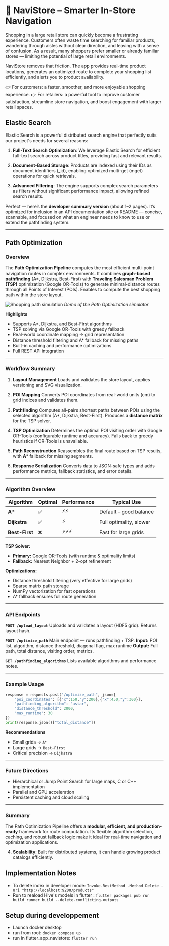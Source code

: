 
# 🛒 NaviStore – Smarter In-Store Navigation

Shopping in a large retail store can quickly become a frustrating experience. Customers often waste time searching for familiar products, wandering through aisles without clear direction, and leaving with a sense of confusion. As a result, many shoppers prefer smaller or already familiar stores — limiting the potential of large retail environments.

NaviStore removes that friction.
The app provides real-time product locations, generates an optimized route to complete your shopping list efficiently, and alerts you to product availability.

👉 For customers: a faster, smoother, and more enjoyable shopping experience.
👉 For retailers: a powerful tool to improve customer satisfaction, streamline store navigation, and boost engagement with larger retail spaces.

## Elastic Search
Elastic Search is a powerful distributed search engine that perfectly suits our project's needs for several reasons:

1. **Full-Text Search Optimization**: We leverage Elastic Search for efficient full-text search across product titles, providing fast and relevant results.

2. **Document-Based Storage**: Products are indexed using their IDs as document identifiers (_id), enabling optimized multi-get (mget) operations for quick retrievals.

3. **Advanced Filtering**: The engine supports complex search parameters as filters without significant performance impact, allowing refined search results.

Perfect — here’s the **developer summary version** (about 1–2 pages).
It’s optimized for inclusion in an API documentation site or README — concise, scannable, and focused on what an engineer needs to know to use or extend the pathfinding system.

---

## Path Optimization

### Overview

The **Path Optimization Pipeline** computes the most efficient multi-point navigation routes in complex environments.
It combines **graph-based pathfinding** (A*, Dijkstra, Best-First) with **Traveling Salesman Problem (TSP)** optimization (Google OR-Tools) to generate minimal-distance routes through all Points of Interest (POIs). Enables to compute the best shopping path within the store layout.

![Shopping path simulation](https://i.imgur.com/GevMQ2x.png)
*Demo of the Path Optimization simulator*

**Highlights**

* Supports A*, Dijkstra, and Best-First algorithms
* TSP solving via Google OR-Tools with greedy fallback
* Real-world coordinate mapping → grid representation
* Distance threshold filtering and A* fallback for missing paths
* Built-in caching and performance optimizations
* Full REST API integration



---

### Workflow Summary

1. **Layout Management**
   Loads and validates the store layout, applies versioning and SVG visualization.

2. **POI Mapping**
   Converts POI coordinates from real-world units (cm) to grid indices and validates them.

3. **Pathfinding**
   Computes all-pairs shortest paths between POIs using the selected algorithm (A*, Dijkstra, Best-First).
   Produces a **distance matrix** for the TSP solver.

4. **TSP Optimization**
   Determines the optimal POI visiting order with Google OR-Tools (configurable runtime and accuracy).
   Falls back to greedy heuristics if OR-Tools is unavailable.

5. **Path Reconstruction**
   Reassembles the final route based on TSP results, with **A*** fallback for missing segments.

6. **Response Serialization**
   Converts data to JSON-safe types and adds performance metrics, fallback statistics, and error details.

---

### Algorithm Overview

| Algorithm      | Optimal | Performance | Typical Use             |
| -------------- | ------- | ----------- | ----------------------- |
| **A***         | ✅       | ⚡⚡          | Default – good balance  |
| **Dijkstra**   | ✅       | ⚡           | Full optimality, slower |
| **Best-First** | ❌       | ⚡⚡⚡         | Fast for large grids    |

**TSP Solver:**

* **Primary:** Google OR-Tools (with runtime & optimality limits)
* **Fallback:** Nearest Neighbor + 2-opt refinement

**Optimizations:**

* Distance threshold filtering (very effective for large grids)
* Sparse matrix path storage
* NumPy vectorization for fast operations
* A* fallback ensures full route generation

---

### API Endpoints

**`POST /upload_layout`**
Uploads and validates a layout (HDF5 grid). Returns layout hash.

**`POST /optimize_path`**
Main endpoint — runs pathfinding + TSP.
**Input:** POI list, algorithm, distance threshold, diagonal flag, max runtime
**Output:** Full path, total distance, visiting order, metrics.

**`GET /pathfinding_algorithms`**
Lists available algorithms and performance notes.

---

### Example Usage

```python
response = requests.post("/optimize_path", json={
    "poi_coordinates": [{"x":150,"y":200},{"x":450,"y":300}],
    "pathfinding_algorithm": "astar",
    "distance_threshold": 2000,
    "max_runtime": 30
})
print(response.json()["total_distance"])
```

**Recommendations**

* Small grids → `A*`
* Large grids → `Best-First`
* Critical precision → `Dijkstra`

---

### Future Directions

* Hierarchical or Jump Point Search for large maps, C or C++ implementation
* Parallel and GPU acceleration
* Persistent caching and cloud scaling

---

### Summary

The Path Optimization Pipeline offers a **modular, efficient, and production-ready** framework for route computation.
Its flexible algorithm selection, caching, and robust fallback logic make it ideal for real-time navigation and optimization applications.


4. **Scalability**: Built for distributed systems, it can handle growing product catalogs efficiently.

## Implementation Notes
- To delete index in developer mode: `Invoke-RestMethod -Method Delete -Uri "http://localhost:9200/products"`
- Run to reaload Hive's models in flutter : `flutter packages pub run build_runner build --delete-conflicting-outputs`


## Setup during developpement
- Launch docker desktop
- run from root: `docker compose up`
- run in flutter_app_navistore: `flutter run`
